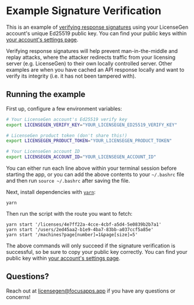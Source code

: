 # Example Signature Verification
This is an example of [verifying response signatures](https://licensegen.focusapps.app/docs/api#signatures)
using your LicenseGen account's unique Ed25519 public key. You can find your public keys
within [your account's settings page](https://licensegen-admin.focusapps.app/settings).

Verifying response signatures will help prevent man-in-the-middle and replay
attacks, where the attacker redirects traffic from your licensing server
(e.g. LicenseGen) to their own locally controlled server. Other examples are
when you have cached an API response locally and want to verify its integrity
(i.e. it has not been tampered with).

## Running the example

First up, configure a few environment variables:

```bash
# Your LicenseGen account's Ed25519 verify key
export LICENSEGEN_VERIFY_KEY="YOUR_LICENSEGEN_ED25519_VERIFY_KEY"

# LicenseGen product token (don't share this!)
export LICENSEGEN_PRODUCT_TOKEN="YOUR_LICENSEGEN_PRODUCT_TOKEN"

# Your LicenseGen account ID
export LICENSEGEN_ACCOUNT_ID="YOUR_LICENSEGEN_ACCOUNT_ID"
```

You can either run each line above within your terminal session before
starting the app, or you can add the above contents to your `~/.bashrc`
file and then run `source ~/.bashrc` after saving the file.

Next, install dependencies with [`yarn`](https://yarnpkg.comg):

```
yarn
```

Then run the script with the route you want to fetch:

```
yarn start '/licenses/4e7ff22a-4cce-4cbf-a5d4-5e0839b2b7a1'
yarn start '/users/2ed45aa2-b1e9-4ba7-83bb-a037ccf5a85e'
yarn start '/machines?page[number]=1&page[size]=5'
```

The above commands will only succeed if the signature verification is
successful, so be sure to copy your public key correctly. You can find
your public key within [your account's settings page](https://licensegen-admin.focusapps.app/settings).

## Questions?

Reach out at [licensegen@focusapps.app](mailto:licensegen@focusapps.app) if you have any
questions or concerns!
